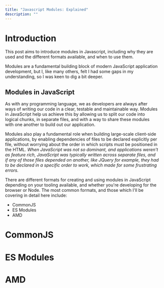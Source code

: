 ```yaml
---
title: "Javascript Modules: Explained"
description: ""
---
```


# Introduction

This post aims to introduce modules in Javascript, including why they are used and the different formats available, and
when to use them.

Modules are a fundamental building block of modern JavaScript application development, but I, like many
others, felt I had some gaps in my understanding, so I was keen to dig a bit deeper.

## Modules in JavaScript

As with any programming language, we as developers are always after ways of writing our code in a clear, testable and
maintainable way. Modules in JavaScript help us achieve this by allowing us to split our code into logical chunks, in
separate files, and with a way to share these modules with one another to build out our application.

Modules also play a fundamental role when building large-scale client-side applications, by enabling dependencies of
files to be declared explicitly per file, without worrying about the order in which scripts must be positioned
in the HTML. *When JavaScript was not so dominant, and applications weren't as feature rich, JavaScript was typically
written across separate files, and if any of those files depended on another, like JQuery for example, they had to be
declared in a specific order to work, which made for some frustrating errors.*

There are different formats for creating and using modules in JavaScript depending on your tooling available, and whether
you're developing for the browser or Node. The most common formats, and those which I'll be covering in detail here
include:
- CommonJS
- ES Modules
- AMD

# CommonJS

# ES Modules

# AMD